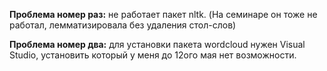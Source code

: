 <b>Проблема номер раз:</b> не работает пакет nltk. (На семинаре он тоже не работал, лемматизировала без удаления стол-слов)

<b>Проблема номер два:</b> для установки пакета wordcloud нужен Visual Studio, установить который у меня до 12ого мая нет возможности.

